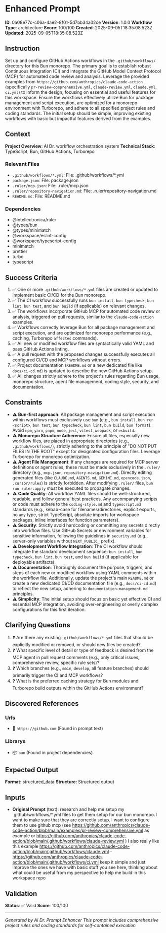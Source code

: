 # Enhanced Prompt

**ID**: 0a08e77c-c06a-4ae2-8f01-5d7bb34a02ce
**Version**: 1.0.0
**Workflow Type**: architecture
**Score**: 100/100
**Created**: 2025-09-05T18:35:08.523Z
**Updated**: 2025-09-05T18:35:08.523Z

## Instruction
Set up and configure GitHub Actions workflows in the `.github/workflows/` directory for this Bun monorepo. The primary goal is to establish robust Continuous Integration (CI) and integrate the GitHub Model Context Protocol (MCP) for automated code review and analysis. Leverage the provided examples from `https://github.com/anthropics/claude-code-action` (specifically `pr-review-comprehensive.yml`, `claude-review.yml`, `claude.yml`, `ci.yml`) to inform the design, focusing on essential and useful features for this workspace. Ensure the workflows effectively utilize Bun for package management and script execution, are optimized for a monorepo environment with Turborepo, and adhere to all specified project rules and coding standards. The initial setup should be simple, improving existing workflows with basic but impactful features derived from the examples.

## Context
**Project Overview**: AI Dr. workflow orchestration system
**Technical Stack**: TypeScript, Bun, GitHub Actions, Turborepo
### Relevant Files
- `.github/workflows/*.yml`: File: .github/workflows/*.yml
- `package.json`: File: package.json
- `.ruler/mcp.json`: File: .ruler/mcp.json
- `.ruler/repository-navigation.md`: File: .ruler/repository-navigation.md
- `README.md`: File: README.md
### Dependencies
- @intellectronica/ruler
- @types/bun
- @types/minimatch
- @workspace/eslint-config
- @workspace/typescript-config
- minimatch
- prettier
- turbo
- typescript

## Success Criteria
1. ✅ One or more `.github/workflows/*.yml` files are created or updated to implement basic CI/CD for the Bun monorepo.
2. ✅ The CI workflow successfully runs `bun install`, `bun typecheck`, `bun lint`, `bun test`, and `bun build` (if applicable) on relevant changes.
3. ✅ The workflows incorporate GitHub MCP for automated code review or analysis, triggered on pull requests, similar to the `claude-code-action` examples.
4. ✅ Workflows correctly leverage Bun for all package management and script execution, and are optimized for monorepo performance (e.g., caching, Turborepo `affected` commands).
5. ✅ All new or modified workflow files are syntactically valid YAML and pass GitHub Actions linting.
6. ✅ A pull request with the proposed changes successfully executes all configured CI/CD and MCP workflows without errors.
7. ✅ Project documentation (`README.md` or a new dedicated file like `docs/ci-cd.md`) is updated to describe the new GitHub Actions setup.
8. ✅ All changes strictly adhere to the project's rules regarding Bun usage, monorepo structure, agent file management, coding style, security, and documentation.

## Constraints
- ⚠️ **Bun-first approach**: All package management and script execution within workflows must exclusively use `bun` (e.g., `bun install`, `bun run <script>`, `bun test`, `bun typecheck`, `bun lint`, `bun build`, `bun format`). Avoid `npm`, `yarn`, `pnpm`, `node`, `jest`, `vitest`, `webpack`, or `esbuild`.
- ⚠️ **Monorepo Structure Adherence**: Ensure all files, especially new workflow files, are placed in appropriate directories (e.g., `.github/workflows/`), strictly adhering to the principle of "DO NOT PUT FILES IN THE ROOT" except for designated configuration files. Leverage Turborepo for monorepo optimization.
- ⚠️ **Agent File Management**: If any changes are required for MCP server definitions or agent rules, these must be made exclusively in the `.ruler/` directory (e.g., `mcp.json`, `repository-navigation.md`). Directly editing generated files (like `CLAUDE.md`, `AGENTS.md`, `GEMINI.md`, `opencode.json`, `.cursor/rules`) is strictly forbidden. After modifying `.ruler/` files, `bun run ruler:apply` *must* be executed to propagate changes.
- ⚠️ **Code Quality**: All workflow YAML files should be well-structured, readable, and follow general best practices. Any accompanying scripts or code must adhere to the `coding-style.md` and `typescript.md` standards (e.g., kebab-case for filenames/directories, explicit exports, no `any` type, strict TypeScript, absolute imports for workspace packages, inline interfaces for function parameters).
- ⚠️ **Security**: Strictly avoid hardcoding or committing any secrets directly into workflow files. Use GitHub Secrets or environment variables for sensitive information, following the guidelines in `security.md` (e.g., server-only variables without `NEXT_PUBLIC_` prefix).
- ⚠️ **Development Workflow Integration**: The CI workflow should integrate the standard development sequence: `bun install`, `bun typecheck`, `bun lint`, `bun test`, and `bun build` (if applicable for deployable artifacts).
- ⚠️ **Documentation**: Thoroughly document the purpose, triggers, and steps of each new or modified workflow using YAML comments within the workflow file. Additionally, update the project's main `README.md` or create a new dedicated CI/CD documentation file (e.g., `docs/ci-cd.md`) to reflect the new setup, adhering to `documentation-management.md` principles.
- ⚠️ **Simplicity**: The initial setup should focus on basic yet effective CI and essential MCP integration, avoiding over-engineering or overly complex configurations for this first iteration.

## Clarifying Questions
1. ❓ Are there any existing `.github/workflows/*.yml` files that should be explicitly modified or removed, or should new files be created?
2. ❓ What specific level of detail or type of feedback is desired from the MCP agent in pull request comments (e.g., only critical issues, comprehensive review, specific rule sets)?
3. ❓ Which branches (e.g., `main`, `develop`, all feature branches) should primarily trigger the CI and MCP workflows?
4. ❓ What is the preferred caching strategy for Bun modules and Turborepo build outputs within the GitHub Actions environment?

## Discovered References
### Urls
- 🔗 `https://github.com` (Found in prompt text)
### Librarys
- 📦 `bun` (Found in project dependencies)

## Expected Output
**Format**: structured_data
**Structure**: Structured output

## Inputs
- **Original Prompt** (text): research and help me setup my .github/workflows/*.yml files to get them setup for our bun monorepo. I want to make sure that they are correctly setup. I want to configure them to use github mcp (see https://github.com/anthropics/claude-code-action/blob/main/examples/pr-review-comprehensive.yml as example or https://github.com/anthropics/claude-code-action/blob/main/.github/workflows/claude-review.yml ) I also really like this example https://github.com/anthropics/claude-code-action/blob/main/.github/workflows/claude.yml - https://github.com/anthropics/claude-code-action/blob/main/.github/workflows/ci.yml keep it simple and just improve the ones we have with basic stuff you see here, thinking about what could be useful from my perspective to help me build in this workspace repo

## Validation
**Status**: ✅ Valid
**Score**: 100/100

---
*Generated by AI Dr. Prompt Enhancer*
*This prompt includes comprehensive project rules and coding standards for self-contained execution*